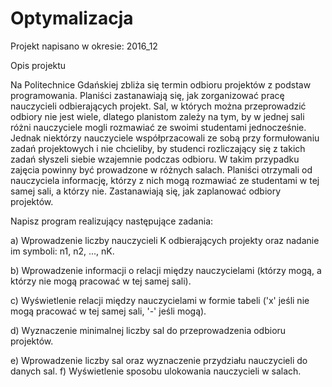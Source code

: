 # Optymalizacja
Projekt napisano w okresie: 2016_12

Opis projektu

Na Politechnice Gdańskiej zbliża się termin odbioru projektów z podstaw programowania. Planiści zastanawiają się, jak zorganizować pracę nauczycieli odbierających projekt. Sal, w których można przeprowadzić odbiory nie jest wiele, dlatego planistom zależy na tym, by w jednej sali różni nauczyciele mogli rozmawiać ze swoimi studentami jednocześnie. Jednak niektórzy nauczyciele współprzacowali ze sobą przy formułowaniu zadań projektowych i nie chcieliby, by studenci rozliczający się z takich zadań słyszeli siebie wzajemnie podczas odbioru. W takim przypadku zajęcia powinny być prowadzone w różnych salach. Planiści otrzymali od nauczyciela informację, którzy z nich mogą rozmawiać ze studentami w tej samej sali, a którzy nie. Zastanawiają się, jak zaplanować odbiory projektów.

Napisz program realizujący następujące zadania: 

a) Wprowadzenie liczby nauczycieli K odbierających projekty oraz nadanie im symboli: n1, n2, ..., nK. 

b) Wprowadzenie informacji o relacji między nauczycielami (którzy mogą, a którzy nie mogą pracować w tej samej sali). 

c) Wyświetlenie relacji między nauczycielami w formie tabeli ('x' jeśli nie mogą pracować w tej samej sali, '-' jeśli mogą). 

d) Wyznaczenie minimalnej liczby sal do przeprowadzenia odbioru projektów. 

e) Wprowadzenie liczby sal oraz wyznaczenie przydziału nauczycieli do danych sal. f) Wyświetlenie sposobu ulokowania nauczycieli w salach.
